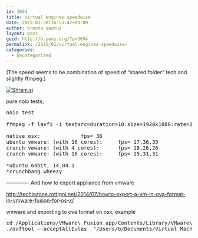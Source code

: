 ```yaml
---
id: 3694
title: virtual engines speedwise
date: 2015-01-30T16:53:47+00:00
author: bronto saurus
layout: post
guid: http://b.pwnz.org/?p=3694
permalink: /2015/01/virtual-engines-speedwise/
categories:
  - Uncategorized
---
```

(The speed seems to be combination of speed of &#8220;shared folder&#8221; tech and slightly ffmpeg.)

[<img src="http://shrani.si/t/I/RA/2CbHtqm/virtualenginesspeed.jpg" style="border: 0px;" alt="Shrani.si" />](http://shrani.si/f/I/RA/2CbHtqm/virtualenginesspeed.png)

pure noio tests;

<pre>noio test

ffmpeg -f lavfi -i testsrc=duration=10:size=1920x1080:rate=25 -an -vcodec libx264 -preset slow -tune film -crf 21 -f mp4 -y /dev/null

native osx:				fps= 36
ubuntu vmware: (with 16 cores): 	fps= 17,36,35
crunch vmware: (with 4 cores):		fps= 18,26,26
crunch vmware: (with 16 cores):		fps= 15,31,31

*ubuntu 64bit, 14.04.1
*crunchbang wheezy
</pre>

&#8212;&#8212;&#8212;&#8212;- And how to export appliance from vmware
  
<http://techiezone.rottigni.net/2014/07/howto-export-a-vm-in-ova-format-in-vmware-fusion-for-os-x/>
  
vmware and exporting to ova format on osx, example

<pre>cd /Applications/VMware\ Fusion.app/Contents/Library/VMware\ OVF\ Tool/
./ovftool --acceptAllEulas  "/Users/b/Documents/Virtual Machines.localized/Debian 7.x 64-bit.vmwarevm/Debian 7.x 64-bit.vmx" /Users/b/Desktop/singularityVMware.ova </pre>